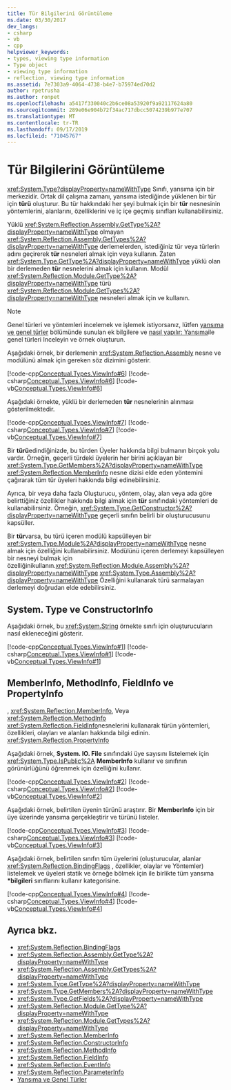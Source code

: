 ```yaml
---
title: Tür Bilgilerini Görüntüleme
ms.date: 03/30/2017
dev_langs:
- csharp
- vb
- cpp
helpviewer_keywords:
- types, viewing type information
- Type object
- viewing type information
- reflection, viewing type information
ms.assetid: 7e7303a9-4064-4738-b4e7-b75974ed70d2
author: rpetrusha
ms.author: ronpet
ms.openlocfilehash: a5417f330040c2b6ce08a53920f9a92117624a80
ms.sourcegitcommit: 289e06e904b72f34ac717dbcc5074239b977e707
ms.translationtype: MT
ms.contentlocale: tr-TR
ms.lasthandoff: 09/17/2019
ms.locfileid: "71045767"
---
```

# <a name="viewing-type-information"></a>Tür Bilgilerini Görüntüleme
<xref:System.Type?displayProperty=nameWithType> Sınıfı, yansıma için bir merkezidir. Ortak dil çalışma zamanı, yansıma istediğinde yüklenen bir tür için **türü** oluşturur. Bu tür hakkındaki her şeyi bulmak için bir **tür** nesnesinin yöntemlerini, alanlarını, özelliklerini ve iç içe geçmiş sınıfları kullanabilirsiniz.  
  
 Yüklü <xref:System.Reflection.Assembly.GetType%2A?displayProperty=nameWithType> olmayan <xref:System.Reflection.Assembly.GetTypes%2A?displayProperty=nameWithType> derlemelerden, istediğiniz tür veya türlerin adını geçirerek **tür** nesneleri almak için veya kullanın. Zaten <xref:System.Type.GetType%2A?displayProperty=nameWithType> yüklü olan bir derlemeden **tür** nesnelerini almak için kullanın. Modül <xref:System.Reflection.Module.GetType%2A?displayProperty=nameWithType> türü <xref:System.Reflection.Module.GetTypes%2A?displayProperty=nameWithType> nesneleri almak için ve kullanın.  
  
> [!NOTE]
> Genel türleri ve yöntemleri incelemek ve işlemek istiyorsanız, lütfen [yansıma ve genel türler](reflection-and-generic-types.md) bölümünde sunulan ek bilgilere ve [nasıl yapılır: Yansıma](how-to-examine-and-instantiate-generic-types-with-reflection.md)ile genel türleri Inceleyin ve örnek oluşturun.  
  
 Aşağıdaki örnek, bir derlemenin <xref:System.Reflection.Assembly> nesne ve modülünü almak için gereken söz dizimini gösterir.  
  
 [!code-cpp[Conceptual.Types.ViewInfo#6](../../../samples/snippets/cpp/VS_Snippets_CLR/conceptual.types.viewinfo/cpp/source5.cpp#6)]
 [!code-csharp[Conceptual.Types.ViewInfo#6](../../../samples/snippets/csharp/VS_Snippets_CLR/conceptual.types.viewinfo/cs/source5.cs#6)]
 [!code-vb[Conceptual.Types.ViewInfo#6](../../../samples/snippets/visualbasic/VS_Snippets_CLR/conceptual.types.viewinfo/vb/source5.vb#6)]  
  
 Aşağıdaki örnekte, yüklü bir derlemeden **tür** nesnelerinin alınması gösterilmektedir.  
  
 [!code-cpp[Conceptual.Types.ViewInfo#7](../../../samples/snippets/cpp/VS_Snippets_CLR/conceptual.types.viewinfo/cpp/source5.cpp#7)]
 [!code-csharp[Conceptual.Types.ViewInfo#7](../../../samples/snippets/csharp/VS_Snippets_CLR/conceptual.types.viewinfo/cs/source5.cs#7)]
 [!code-vb[Conceptual.Types.ViewInfo#7](../../../samples/snippets/visualbasic/VS_Snippets_CLR/conceptual.types.viewinfo/vb/source5.vb#7)]  
  
 Bir **türü**edindiğinizde, bu türden Üyeler hakkında bilgi bulmanın birçok yolu vardır. Örneğin, geçerli türdeki üyelerin her birini açıklayan bir <xref:System.Type.GetMembers%2A?displayProperty=nameWithType> <xref:System.Reflection.MemberInfo> nesne dizisi elde eden yöntemini çağırarak tüm tür üyeleri hakkında bilgi edinebilirsiniz.  
  
 Ayrıca, bir veya daha fazla Oluşturucu, yöntem, olay, alan veya ada göre belirttiğiniz özellikler hakkında bilgi almak için **tür** sınıfındaki yöntemleri de kullanabilirsiniz. Örneğin, <xref:System.Type.GetConstructor%2A?displayProperty=nameWithType> geçerli sınıfın belirli bir oluşturucusunu kapsüller.  
  
 Bir **tür**varsa, bu türü içeren modülü kapsülleyen bir <xref:System.Type.Module%2A?displayProperty=nameWithType> nesne almak için özelliğini kullanabilirsiniz. Modülünü içeren derlemeyi kapsülleyen bir nesneyi bulmak için özelliğinikullanın.<xref:System.Reflection.Module.Assembly%2A?displayProperty=nameWithType> <xref:System.Type.Assembly%2A?displayProperty=nameWithType> Özelliğini kullanarak türü sarmalayan derlemeyi doğrudan elde edebilirsiniz.  
  
## <a name="systemtype-and-constructorinfo"></a>System. Type ve ConstructorInfo  
 Aşağıdaki örnek, bu <xref:System.String> örnekte sınıfı için oluşturucuların nasıl ekleneceğini gösterir.  
  
 [!code-cpp[Conceptual.Types.ViewInfo#1](../../../samples/snippets/cpp/VS_Snippets_CLR/conceptual.types.viewinfo/cpp/source1.cpp#1)]
 [!code-csharp[Conceptual.Types.ViewInfo#1](../../../samples/snippets/csharp/VS_Snippets_CLR/conceptual.types.viewinfo/cs/source1.cs#1)]
 [!code-vb[Conceptual.Types.ViewInfo#1](../../../samples/snippets/visualbasic/VS_Snippets_CLR/conceptual.types.viewinfo/vb/source1.vb#1)]  
  
## <a name="memberinfo-methodinfo-fieldinfo-and-propertyinfo"></a>MemberInfo, MethodInfo, FieldInfo ve PropertyInfo  
 , <xref:System.Reflection.MemberInfo>, Veya <xref:System.Reflection.MethodInfo> <xref:System.Reflection.FieldInfo>nesnelerini kullanarak türün yöntemleri, özellikleri, olayları ve alanları hakkında bilgi edinin. <xref:System.Reflection.PropertyInfo>  
  
 Aşağıdaki örnek, **System. IO. File** sınıfındaki üye sayısını listelemek için <xref:System.Type.IsPublic%2A> **MemberInfo** kullanır ve sınıfının görünürlüğünü öğrenmek için özelliğini kullanır.  
  
 [!code-cpp[Conceptual.Types.ViewInfo#2](../../../samples/snippets/cpp/VS_Snippets_CLR/conceptual.types.viewinfo/cpp/source2.cpp#2)]
 [!code-csharp[Conceptual.Types.ViewInfo#2](../../../samples/snippets/csharp/VS_Snippets_CLR/conceptual.types.viewinfo/cs/source2.cs#2)]
 [!code-vb[Conceptual.Types.ViewInfo#2](../../../samples/snippets/visualbasic/VS_Snippets_CLR/conceptual.types.viewinfo/vb/source2.vb#2)]  
  
 Aşağıdaki örnek, belirtilen üyenin türünü araştırır. Bir **MemberInfo** için bir üye üzerinde yansıma gerçekleştirir ve türünü listeler.  
  
 [!code-cpp[Conceptual.Types.ViewInfo#3](../../../samples/snippets/cpp/VS_Snippets_CLR/conceptual.types.viewinfo/cpp/source3.cpp#3)]
 [!code-csharp[Conceptual.Types.ViewInfo#3](../../../samples/snippets/csharp/VS_Snippets_CLR/conceptual.types.viewinfo/cs/source3.cs#3)]
 [!code-vb[Conceptual.Types.ViewInfo#3](../../../samples/snippets/visualbasic/VS_Snippets_CLR/conceptual.types.viewinfo/vb/source3.vb#3)]  
  
 Aşağıdaki örnek, belirtilen sınıfın tüm üyelerini (oluşturucular, alanlar <xref:System.Reflection.BindingFlags> , özellikler, olaylar ve Yöntemler) listelemek ve üyeleri statik ve örneğe bölmek için ile birlikte tüm yansıma  **\*bilgileri** sınıflarını kullanır kategorisine.  
  
 [!code-cpp[Conceptual.Types.ViewInfo#4](../../../samples/snippets/cpp/VS_Snippets_CLR/conceptual.types.viewinfo/cpp/source4.cpp#4)]
 [!code-csharp[Conceptual.Types.ViewInfo#4](../../../samples/snippets/csharp/VS_Snippets_CLR/conceptual.types.viewinfo/cs/source4.cs#4)]
 [!code-vb[Conceptual.Types.ViewInfo#4](../../../samples/snippets/visualbasic/VS_Snippets_CLR/conceptual.types.viewinfo/vb/source4.vb#4)]  
  
## <a name="see-also"></a>Ayrıca bkz.

- <xref:System.Reflection.BindingFlags>
- <xref:System.Reflection.Assembly.GetType%2A?displayProperty=nameWithType>
- <xref:System.Reflection.Assembly.GetTypes%2A?displayProperty=nameWithType>
- <xref:System.Type.GetType%2A?displayProperty=nameWithType>
- <xref:System.Type.GetMembers%2A?displayProperty=nameWithType>
- <xref:System.Type.GetFields%2A?displayProperty=nameWithType>
- <xref:System.Reflection.Module.GetType%2A?displayProperty=nameWithType>
- <xref:System.Reflection.Module.GetTypes%2A?displayProperty=nameWithType>
- <xref:System.Reflection.MemberInfo>
- <xref:System.Reflection.ConstructorInfo>
- <xref:System.Reflection.MethodInfo>
- <xref:System.Reflection.FieldInfo>
- <xref:System.Reflection.EventInfo>
- <xref:System.Reflection.ParameterInfo>
- [Yansıma ve Genel Türler](reflection-and-generic-types.md)
